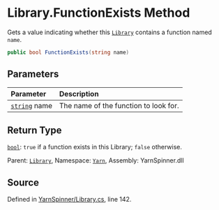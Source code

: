 # Library.FunctionExists Method

Gets a value indicating whether this [`Library`](/api/csharp/yarn/library.md) contains a function named `name`.


```csharp
public bool FunctionExists(string name)
```

## Parameters
|Parameter|Description|
|:---|:---|
|[`string`](https://docs.microsoft.com/dotnet/api/System.String) name|The name of the function to look for.|
## Return Type
[`bool`](https://docs.microsoft.com/dotnet/api/System.Boolean): `true` if a function exists in this Library; `false` otherwise.



<div class="class-metadata">

Parent: [`Library`](/api/csharp/yarn/library.md), Namespace: [`Yarn`](/api/csharp/yarn/README.md), Assembly: YarnSpinner.dll
</div>

## Source
Defined in [YarnSpinner/Library.cs](https://github.com/YarnSpinnerTool/YarnSpinner//blob/develop/YarnSpinner/Library.cs#L142), line 142.
